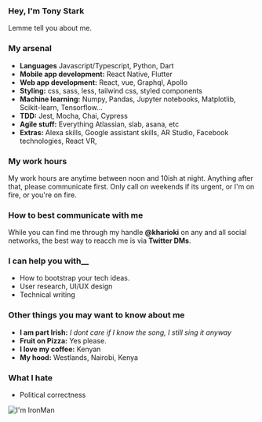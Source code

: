 ### Hey, I'm Tony Stark 
Lemme tell you about me.

### My arsenal
* **Languages** Javascript/Typescript, Python, Dart 
* **Mobile app development:** React Native, Flutter
* **Web app development:** React, vue, Graphql, Apollo 
* **Styling:** css, sass, less, tailwind css, styled components
* **Machine learning:** Numpy, Pandas, Jupyter notebooks, Matplotlib, Scikit-learn, Tensorflow...
* **TDD:** Jest, Mocha, Chai, Cypress
* **Agile stuff:** Everything Atlassian, slab, asana, etc
* **Extras:** Alexa skills,  Google assistant skills, AR Studio, Facebook technologies, React VR, 

### My work hours
My work hours are anytime between noon and 10ish at night. Anything after that, please communicate first. Only call on weekends if its urgent, or I'm on fire, or you're on fire.

### How to best communicate with me
While you can find me through my handle **@kharioki** on any and all social networks, the best way to reacch me is via **Twitter DMs**.

### I can help you with__
* How to bootstrap your tech ideas.
* User research, UI/UX design
* Technical writing

### Other things you may want to know about me
* **I am part Irish:** *I dont care if I know the song, I still sing it anyway*
* **Fruit on Pizza:** Yes please.
* **I love my coffee:** Kenyan
* **My hood:** Westlands, Nairobi, Kenya

### What I hate
* Political correctness


![I'm IronMan](https://media.giphy.com/media/rlsHtd2YC8k0g/giphy.gif)
